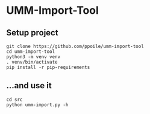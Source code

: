 # UMM-Import-Tool

## Setup project

```
git clone https://github.com/ppoile/umm-import-tool
cd umm-import-tool
python3 -m venv venv
. venv/bin/activate
pip install -r pip-requirements
```

## ...and use it

```
cd src
python umm-import.py -h
```
